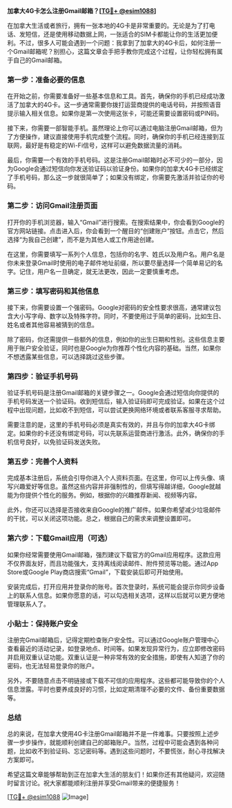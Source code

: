 **加拿大4G卡怎么注册Gmail邮箱？[[TG💪+ @esim1088](https://t.me/s/esim1088)]**

在加拿大生活或者旅行，拥有一张本地的4G卡是非常重要的。无论是为了打电话、发短信，还是使用移动数据上网，一张适合的SIM卡都能让你的生活更加便利。不过，很多人可能会遇到一个问题：我拿到了加拿大的4G卡后，如何注册一个Gmail邮箱呢？别担心，这篇文章会手把手教你完成这个过程，让你轻松拥有属于自己的Gmail邮箱。

### 第一步：准备必要的信息

在开始之前，你需要准备好一些基本信息和工具。首先，确保你的手机已经成功激活了加拿大的4G卡。这一步通常需要你拨打运营商提供的电话号码，并按照语音提示输入相关信息。如果你是第一次使用这张卡，可能还需要设置密码或PIN码。

接下来，你需要一部智能手机。虽然理论上你可以通过电脑注册Gmail邮箱，但为了方便操作，建议直接使用手机完成整个流程。同时，确保你的手机已经连接到互联网，最好是有稳定的Wi-Fi信号，这样可以避免数据流量的消耗。

最后，你需要一个有效的手机号码。这是注册Gmail邮箱时必不可少的一部分，因为Google会通过短信向你发送验证码以验证身份。如果你的加拿大4G卡已经绑定了手机号码，那么这一步就很简单了；如果没有绑定，你需要先激活并验证你的号码。

### 第二步：访问Gmail注册页面

打开你的手机浏览器，输入“Gmail”进行搜索。在搜索结果中，你会看到Google的官方网站链接。点击进入后，你会看到一个醒目的“创建账户”按钮。点击它，然后选择“为我自己创建”，而不是为其他人或工作用途创建。

在这里，你需要填写一系列个人信息，包括你的名字、姓氏以及用户名。用户名是你未来登录Gmail时使用的电子邮件地址前缀，所以要尽量选择一个简单易记的名字。记住，用户名一旦确定，就无法更改，因此一定要慎重考虑。

### 第三步：填写密码和其他信息

接下来，你需要设置一个强密码。Google对密码的安全性要求很高，通常建议包含大小写字母、数字以及特殊字符。同时，不要使用过于简单的密码，比如生日、姓名或者其他容易被猜到的信息。

除了密码，你还需提供一些额外的信息，例如你的出生日期和性别。这些信息主要用于账户安全验证，同时也是Google为你推荐个性化内容的基础。当然，如果你不想透露某些信息，可以选择跳过这些步骤。

### 第四步：验证手机号码

验证手机号码是注册Gmail邮箱的关键步骤之一。Google会通过短信向你提供的手机号码发送一个验证码。收到短信后，输入验证码即可完成验证。如果在这个过程中出现问题，比如收不到短信，可以尝试更换网络环境或者联系客服寻求帮助。

需要注意的是，这里的手机号码必须是真实有效的，并且与你的加拿大4G卡绑定。如果你的卡还没有绑定号码，可以先联系运营商进行激活。此外，确保你的手机信号良好，以免验证码发送失败。

### 第五步：完善个人资料

完成基本注册后，系统会引导你进入个人资料页面。在这里，你可以上传头像、填写兴趣爱好等信息。虽然这些内容并非强制性的，但填写得越详细，Google就越能为你提供个性化的服务。例如，根据你的兴趣推荐新闻、视频等内容。

此外，你还可以选择是否接收来自Google的推广邮件。如果你希望减少垃圾邮件的干扰，可以关闭这项功能。总之，根据自己的需求来调整设置即可。

### 第六步：下载Gmail应用（可选）

如果你经常需要使用Gmail邮箱，强烈建议下载官方的Gmail应用程序。这款应用不仅界面友好，而且功能强大，支持离线阅读邮件、附件预览等功能。通过App Store或Google Play商店搜索“Gmail”，下载安装后即可开始使用。

安装完成后，打开应用并登录你的账号。首次登录时，系统可能会提示你同步设备上的联系人信息。如果你愿意的话，可以勾选相关选项，这样以后就可以更方便地管理联系人了。

### 小贴士：保持账户安全

注册完Gmail邮箱后，记得定期检查账户安全性。可以通过Google账户管理中心查看最近的活动记录，如登录地点、时间等。如果发现异常行为，应立即修改密码并启用双重认证功能。双重认证是一种非常有效的安全措施，即使有人知道了你的密码，也无法轻易登录你的账户。

另外，不要随意点击不明链接或下载不可信的应用程序。这些都可能导致你的个人信息泄露。平时也要养成良好的习惯，比如定期清理不必要的文件、备份重要数据等。

### 总结

总的来说，在加拿大使用4G卡注册Gmail邮箱并不是一件难事。只要按照上述步骤一步步操作，就能顺利创建自己的邮箱账户。当然，过程中可能会遇到各种问题，比如收不到验证码、忘记密码等。遇到这些问题时，不要慌张，耐心寻找解决方案即可。

希望这篇文章能够帮助到正在加拿大生活的朋友们！如果你还有其他疑问，欢迎随时留言讨论。祝大家都能顺利注册并享受Gmail带来的便捷服务！

[[TG💪+ @esim1088](https://t.me/s/esim1088) ![Image](https://i.postimg.cc/4NQfJmqS/Snipaste-2025-05-13-00-14-12.png)]